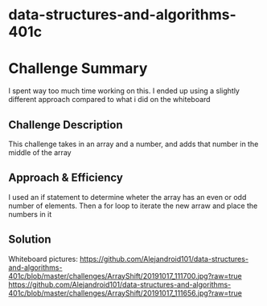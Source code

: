 # data-structures-and-algorithms-401c

# Challenge Summary
I spent way too much time working on this. I ended up using a slightly different approach compared to what i did on the whiteboard

## Challenge Description
This challenge takes in an array and a number, and adds that number in the middle of the array

## Approach & Efficiency
I used an if statement to determine wheter the array has an even or odd number of elements. 
Then a for loop to iterate the new arraw and place the numbers in it

## Solution
Whiteboard pictures:
https://github.com/Alejandroid101/data-structures-and-algorithms-401c/blob/master/challenges/ArrayShift/20191017_111700.jpg?raw=true
https://github.com/Alejandroid101/data-structures-and-algorithms-401c/blob/master/challenges/ArrayShift/20191017_111656.jpg?raw=true
